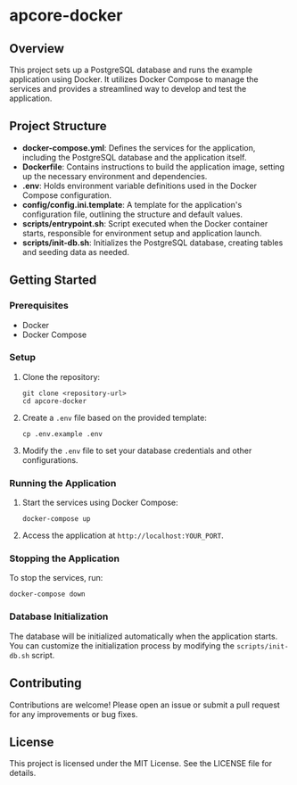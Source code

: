 # apcore-docker

## Overview

This project sets up a PostgreSQL database and runs the example application using Docker. It utilizes Docker Compose to manage the services and provides a streamlined way to develop and test the application.

## Project Structure

- **docker-compose.yml**: Defines the services for the application, including the PostgreSQL database and the application itself.
- **Dockerfile**: Contains instructions to build the application image, setting up the necessary environment and dependencies.
- **.env**: Holds environment variable definitions used in the Docker Compose configuration.
- **config/config.ini.template**: A template for the application's configuration file, outlining the structure and default values.
- **scripts/entrypoint.sh**: Script executed when the Docker container starts, responsible for environment setup and application launch.
- **scripts/init-db.sh**: Initializes the PostgreSQL database, creating tables and seeding data as needed.

## Getting Started

### Prerequisites

- Docker
- Docker Compose

### Setup

1. Clone the repository:
   ```
   git clone <repository-url>
   cd apcore-docker
   ```

2. Create a `.env` file based on the provided template:
   ```
   cp .env.example .env
   ```

3. Modify the `.env` file to set your database credentials and other configurations.

### Running the Application

1. Start the services using Docker Compose:
   ```
   docker-compose up
   ```

2. Access the application at `http://localhost:YOUR_PORT`.

### Stopping the Application

To stop the services, run:
```
docker-compose down
```

### Database Initialization

The database will be initialized automatically when the application starts. You can customize the initialization process by modifying the `scripts/init-db.sh` script.

## Contributing

Contributions are welcome! Please open an issue or submit a pull request for any improvements or bug fixes.

## License

This project is licensed under the MIT License. See the LICENSE file for details.